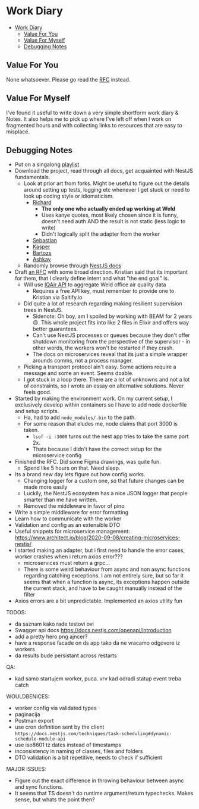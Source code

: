 # Work Diary

- [Work Diary](#work-diary)
  - [Value For You](#value-for-you)
  - [Value For Myself](#value-for-myself)
  - [Debugging Notes](#debugging-notes)

## Value For You
None whatsoever. Please go read the [RFC](./RFC.md) instead.

## Value For Myself
I've found it useful to write down a very simple shortform work diary & Notes. It also helps me to pick up where I've left off when I work on fragmented hours and with collecting links to resources that are easy to misplace.

## Debugging Notes
  - Put on a singalong [playlist](https://youtube-playlist-randomizer.bitbucket.io/?pid=PLPX6lu9kG1JXtN3eWYd5AaNOpJG2GqeCP&autostart)
  - Download the project, read through all docs, get acquainted with NestJS fundamentals.
    - Look at prior art from forks. Might be useful to figure out the details around setting up tests, logging etc whenever I get stuck or need to look up coding style or idiomaticism.
      - [Richard](https://github.com/richardfarago/coding-challenge) 
        - **The only one who actually ended up working at Weld**
        - Uses kanye quotes, most likely chosen since it is funny, doesn't need auth AND the result is not static (less logic to write)
        - Didn't logically split the adapter from the worker
      - [Sebastian](https://github.com/sasp1/coding-challenge)
      - [Kasper](https://github.com/kasperhangard/coding-challenge)
      - [Bartozs](https://github.com/b-michalkiewicz/coding-challenge)
      - [Ashkay](https://github.com/akshaydk/coding-challenge)
    - Randomly browse through [NestJS docs](https://docs.nestjs.com/first-steps)
  - Draft [an RFC](./RFC.md) with some broad direction. Kristian said that its important for them, that I clearly define intent and what "the end goal" is.
    - Will use [IQAir API](https://api-docs.iqair.com) to aggregate Weld office air quality data
      - Requires a free API key, must remember to provide one to Kristian via Saltify.io
    - Did quite a lot of research regarding making resilient supervision trees in NestJS. 
      - Sidenote: Oh boy, am I spoiled by working with BEAM for 2 years 😢. This whole project fits into like 2 files in Elixir and offers way better guarantees.
      - Can't use NestJS processes or queues because they don't offer shutdown monitoring from the perspective of the supervisor - in other words, the workers won't be restarted if they crash.
      - The docs on microservices reveal that its just a simple wrapper arounds comms, not a process manager.
    - Picking a transport protocol ain't easy. Some actions require a message and some an event. Seems doable.
    - I got stuck in a loop there. There are a lot of unknowns and not a lot of constraints, so i wrote an essay on alternative solutions. Never feels good.
  - Started by making the environment work. On my current setup, I exclusively develop within containers so I have to add node dockerfile and setup scripts.
    - Ha, had to add `node_modules/.bin` to the path.
    - For some reason that eludes me, node claims that port 3000 is taken.
      - `lsof -i :3000` turns out the nest app tries to take the same port 2x.
      - Thats because I didn't have the correct setup for the microservice config
  - Finished the RFC. Did some Figma drawings, was quite fun.
    - Spend like 5 hours on that. Need sleep.
  - Its a brand new day lets figure out how config works.
    - Changing logger for a custom one, so that future changes can be made more easily
    - Luckily, the NestJS ecosystem has a nice JSON logger that people smarter than me have written.
    - Removed the middleware in favor of pino
  - Write a simple middleware for error formatting
  - Learn how to communicate with the worker
  - Validation and config as an extensible DTO
  - Useful snippets for microservice management: https://www.architect.io/blog/2020-09-08/creating-microservices-nestjs/
  - I started making an adapter, but i first need to handle the error cases, worker crashes when i return axios error???
    - microservices must return a grpc...
    - There is some weird behaviour from async and non async functions regarding catching exceptions. I am not entirely sure, but so far it seems that when a function is async, its exceptions happen outside the current stack, and have to be caught manually instead of the filter
  - Axios errors are a bit unpredictable. Implemented an axios utility fun


TODOS:
  - da saznam kako rade testovi ovi
  - Swagger api docs https://docs.nestjs.com/openapi/introduction
  - add a pretty hero png ajncer?
  - have a response facade on ds app tako da ne vracamo odgovore iz workers
  - da results bude persistant across restarts

QA: 
  - kad samo startujem worker, puca. vrv kad odradi statup event treba catch

WOULDBENICES:
  - worker config via validated types
  - paginacija
  - Postman export
  - use cron definition sent by the client `https://docs.nestjs.com/techniques/task-scheduling#dynamic-schedule-module-api`
  - use iso8601 tz dates instead of timestamps
  - inconsistency in naming of classes, files and folders
  - DTO validation is a bit repetitive, needs to check if sufficient

MAJOR ISSUES:
  - Figure out the exact difference in throwing behaviour between async and sync functions.
  - It seems that TS doesn't do runtime argument/return typechecks. Makes sense, but whats the point then?
